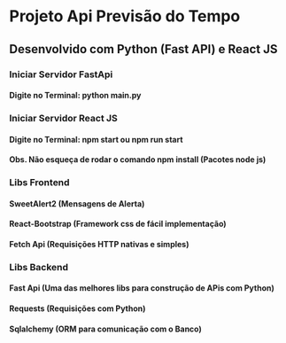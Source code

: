 # Projeto Api Previsão do Tempo

## Desenvolvido com Python (Fast API) e React JS

### Iniciar Servidor FastApi
#### Digite no Terminal: python main.py

### Iniciar Servidor React JS
#### Digite no Terminal: npm start ou npm run start
#### Obs. Não esqueça de rodar o comando npm install (Pacotes node js)

### Libs Frontend
#### SweetAlert2 (Mensagens de Alerta)
#### React-Bootstrap (Framework css de fácil implementação)
#### Fetch Api (Requisições HTTP nativas e simples)

### Libs Backend
#### Fast Api (Uma das melhores libs para construção de APis com Python)
#### Requests (Requisições com Python)
#### Sqlalchemy (ORM para comunicação com o Banco)

